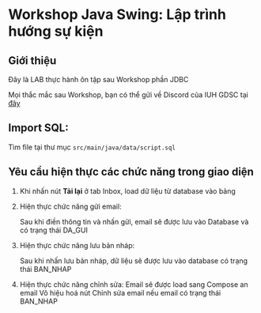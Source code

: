 # Workshop Java Swing: Lập trình hướng sự kiện

## Giới thiệu

Đây là LAB thực hành ôn tập sau Workshop phần JDBC

Mọi thắc mắc sau Workshop, bạn có thể gửi về Discord của IUH GDSC tại [đây](https://iuhgdsc.github.io/?l=discord)

## Import SQL:

Tìm file tại thư mục ``src/main/java/data/script.sql``

## Yêu cầu hiện thực các chức năng trong giao diện

1. Khi nhấn nút **Tải lại** ở tab Inbox, load dữ liệu từ database vào bảng

2. Hiện thực chức năng gửi email:

    Sau khi điền thông tin và nhấn gửi, email sẽ được lưu vào Database và có trạng thái DA_GUI

3. Hiện thực chức năng lưu bản nháp:

    Sau khi nhấn lưu bản nháp, dữ liệu sẽ được lưu vào database có trạng thái BAN_NHAP

4. Hiện thực chức năng chỉnh sửa: 
    Email sẽ được load sang Compose an email
    Vô hiệu hoá nút Chỉnh sửa email nếu email có trạng thái BAN_NHAP

